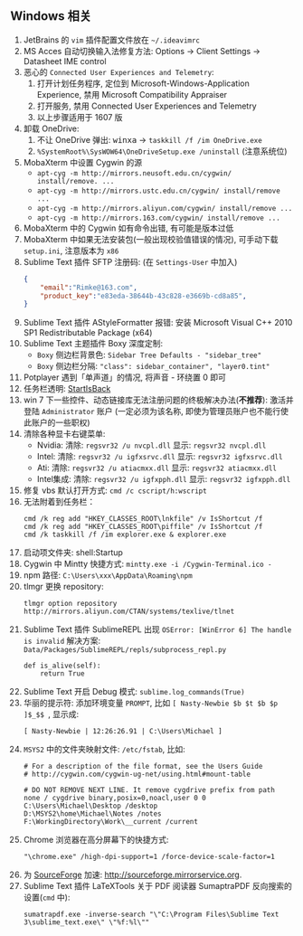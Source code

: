 ## Windows 相关

1. JetBrains 的 `vim` 插件配置文件放在 `~/.ideavimrc`
1. MS Acces 自动切换输入法修复方法:
   Options -> Client Settings -> Datasheet IME control
1. 恶心的 `Connected User Experiences and Telemetry`:
    1. 打开计划任务程序, 定位到 Microsoft-Windows-Application Experience,
        禁用 Microsoft Compatibility Appraiser
    2. 打开服务, 禁用 Connected User Experiences and Telemetry
    3. 以上步骤适用于 1607 版
1. 卸载 OneDrive:
    1. 不让 OneDrive 弹出: <kbd>win</kbd><kbd>x</kbd><kbd>a</kbd>
       -> `taskkill /f /im OneDrive.exe`
    2. `%SystemRoot%\SysWOW64\OneDriveSetup.exe /uninstall` (注意系统位)
1. MobaXterm 中设置 Cygwin 的源
    - `apt-cyg -m http://mirrors.neusoft.edu.cn/cygwin/ install/remove. ...`
    - `apt-cyg -m http://mirrors.ustc.edu.cn/cygwin/ install/remove ...`
    - `apt-cyg -m http://mirrors.aliyun.com/cygwin/ install/remove ...`
    - `apt-cyg -m http://mirrors.163.com/cygwin/ install/remove ...`
1. MobaXterm 中的 Cygwin 如有命令出错, 有可能是版本过低
1. MobaXterm 中如果无法安装包(一般出现校验值错误的情况), 可手动下载 `setup.ini`,
   注意版本为 `x86`
1. Sublime Text 插件 SFTP 注册码: (在 `Settings-User` 中加入)
    ```json
    {
        "email":"Rimke@163.com",
        "product_key":"e83eda-38644b-43c828-e3669b-cd8a85",
    }
    ```
1. Sublime Text 插件 AStyleFormatter 报错:
   安装 Microsoft Visual C++ 2010 SP1 Redistributable Package (x64)
1. Sublime Text 主题插件 Boxy 深度定制:
    - `Boxy` 侧边栏背景色: `Sidebar Tree Defaults - "sidebar_tree"`
    - `Boxy` 侧边栏分隔: `"class": sidebar_container", "layer0.tint"`
1. Potplayer 遇到「单声道」的情况, 将声音 - 环绕置 0 即可
1. 任务栏透明: [StartIsBack](http://www.zdfans.com/5573.html)
1. win 7 下一些控件、动态链接库无法注册问题的终极解决办法(**不推荐**):
   激活并登陆 `Administrator` 账户 (一定必须为该名称,
   即使为管理员账户也不能行使此账户的一些职权)
1. 清除各种显卡右键菜单:
    - Nvidia:
          清除: `regsvr32 /u nvcpl.dll`
          显示: `regsvr32 nvcpl.dll`
    - Intel:
          清除: `regsvr32 /u igfxsrvc.dll`
          显示: `regsvr32 igfxsrvc.dll`
    - Ati:
          清除: `regsvr32 /u atiacmxx.dll`
          显示: `regsvr32 atiacmxx.dll`
    - Intel集成:
          清除: `regsvr32 /u igfxpph.dll`
          显示: `regsvr32 igfxpph.dll`
1. 修复 vbs 默认打开方式: `cmd /c cscript/h:wscript`
1. 无法附着到任务栏：
    ```
    cmd /k reg add "HKEY_CLASSES_ROOT\lnkfile" /v IsShortcut /f
    cmd /k reg add "HKEY_CLASSES_ROOT\piffile" /v IsShortcut /f
    cmd /k taskkill /f /im explorer.exe & explorer.exe
    ```
1. 启动项文件夹: shell:Startup
1. Cygwin 中 Mintty 快捷方式: `mintty.exe -i /Cygwin-Terminal.ico -`
1. npm 路径: `C:\Users\xxx\AppData\Roaming\npm`
1. tlmgr 更换 repository:
   ```
   tlmgr option repository http://mirrors.aliyun.com/CTAN/systems/texlive/tlnet
   ```
1. Sublime Text 插件 SublimeREPL 出现
   `OSError: [WinError 6] The handle is invalid` 解决方案:
   `Data/Packages/SublimeREPL/repls/subprocess_repl.py`
   ```
   def is_alive(self):
       return True
   ```
1. Sublime Text 开启 Debug 模式: `sublime.log_commands(True)`
1. 华丽的提示符: 添加环境变量 `PROMPT`,
   比如 `[ Nasty-Newbie $b $t $b $p ]$_$$ `,
   显示成:
   ```
   [ Nasty-Newbie | 12:26:26.91 | C:\Users\Michael ]
   ```
1. `MSYS2` 中的文件夹映射文件: `/etc/fstab`, 比如:
   ```
   # For a description of the file format, see the Users Guide
   # http://cygwin.com/cygwin-ug-net/using.html#mount-table

   # DO NOT REMOVE NEXT LINE. It remove cygdrive prefix from path
   none / cygdrive binary,posix=0,noacl,user 0 0
   C:\Users\Michael\Desktop /desktop
   D:\MSYS2\home\Michael\Notes /notes
   F:\WorkingDirectory\Work\__current /current
   ```
1. Chrome 浏览器在高分屏幕下的快捷方式:
   ```
   "\chrome.exe" /high-dpi-support=1 /force-device-scale-factor=1
   ```
1. 为 [SourceForge](https://sourceforge.net) 加速:
   http://sourceforge.mirrorservice.org.
1. Sublime Text 插件 LaTeXTools 关于 PDF 阅读器
   SumaptraPDF 反向搜索的设置(`cmd` 中):
   ```
   sumatrapdf.exe -inverse-search "\"C:\Program Files\Sublime Text 3\sublime_text.exe\" \"%f:%l\""
   ```

